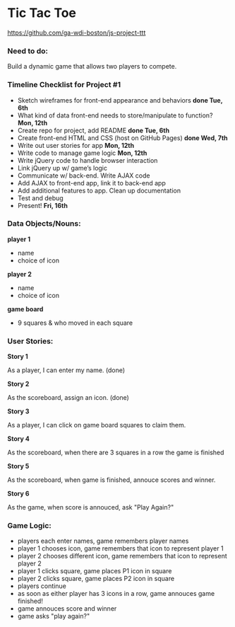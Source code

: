 # Tic Tac Toe

https://github.com/ga-wdi-boston/js-project-ttt



### Need to do:

Build a dynamic game that allows two players to compete.



### Timeline Checklist for Project #1

- Sketch wireframes for front-end appearance and behaviors **done Tue, 6th**
- What kind of data front-end needs to store/manipulate to function? **Mon, 12th**
- Create repo for project, add README **done Tue, 6th**
- Create front-end HTML and CSS (host on GitHub Pages) **done Wed, 7th**
- Write out user stories for app **Mon, 12th**
- Write code to manage game logic **Mon, 12th**
- Write jQuery code to handle browser interaction
- Link jQuery up w/ game’s logic
- Communicate w/ back-end.  Write AJAX code
- Add AJAX to front-end app, link it to back-end app
- Add additional features to app.  Clean up documentation
- Test and debug
- Present! **Fri, 16th**



### Data Objects/Nouns:

**player 1**
- name
- choice of icon

**player 2**
- name
- choice of icon

**game board**
- 9 squares & who moved in each square



### User Stories:


**Story 1**

As a player, I can enter my name. (done)


**Story 2**

As the scoreboard, assign an icon. (done)


**Story 3**

As a player, I can click on game board squares to claim them.


**Story 4**

As the scoreboard, when there are 3 squares in a row the game is finished


**Story 5**

As the scoreboard, when game is finished, annouce scores and winner.


**Story 6**

As the game, when score is annouced, ask "Play Again?"



### Game Logic:

- players each enter names, game remembers player names
- player 1 chooses icon, game remembers that icon to represent player 1
- player 2 chooses different icon, game remembers that icon to represent player 2
- player 1 clicks square, game places P1 icon in square
- player 2 clicks square, game places P2 icon in square
- players continue
- as soon as either player has 3 icons in a row, game annouces game finished!
- game annouces score and winner
- game asks "play again?"
